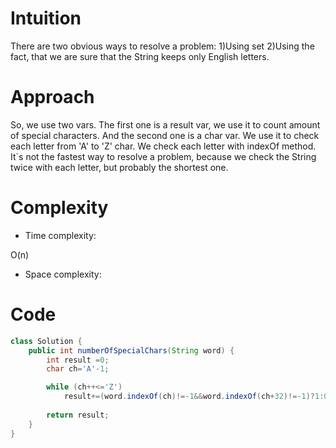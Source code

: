 # Intuition
<!-- Describe your first thoughts on how to solve this problem. -->
There are two obvious ways to resolve a problem:
1)Using set
2)Using the fact, that we are sure that the String keeps only English letters.
# Approach
<!-- Describe your approach to solving the problem. -->
So, we use two vars. The first one is a result var, we use it to count amount of special characters. And the second one is a char var. We use it to check each letter from 'A' to 'Z' char. We check each letter with indexOf method. It`s not the fastest way to resolve a problem, because we check the String twice with each letter, but probably the shortest one.
# Complexity
- Time complexity:
<!-- Add your time complexity here, e.g. $$O(n)$$ -->
O(n)
- Space complexity:
<!-- Add your space complexity here, e.g. $$O(n)$$ -->

# Code
```java []
class Solution {
    public int numberOfSpecialChars(String word) {
        int result =0;
        char ch='A'-1;

        while (ch++<='Z')
            result+=(word.indexOf(ch)!=-1&&word.indexOf(ch+32)!=-1)?1:0;
        
        return result;
    }
}
```